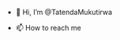 - 👋 Hi, I’m @TatendaMukutirwa
  
- 📫 How to reach me

<!---
TatendaMukutirwa/TatendaMukutirwa is a ✨ special ✨ repository because its `README.md` (this file) appears on your GitHub profile.
You can click the Preview link to take a look at your changes.
--->
